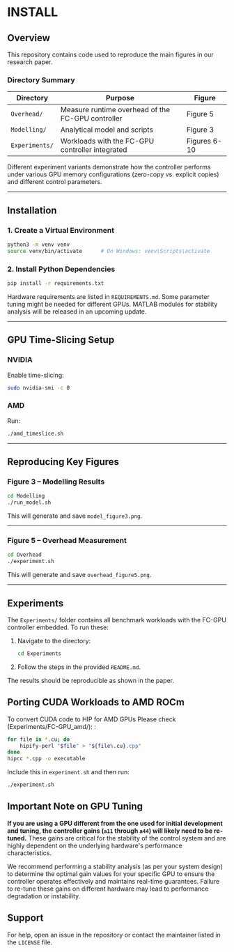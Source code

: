 # INSTALL

## Overview

This repository contains code used to reproduce the main figures in our research paper.

### Directory Summary

| Directory       | Purpose                                            | Figure    |
|----------------|----------------------------------------------------|-----------|
| `Overhead/`     | Measure runtime overhead of the FC-GPU controller | Figure 5  |
| `Modelling/`    | Analytical model and scripts                      | Figure 3  |
| `Experiments/`  | Workloads with the FC-GPU controller integrated   | Figures 6-10|

Different experiment variants demonstrate how the controller performs under various GPU memory configurations (zero-copy vs. explicit copies) and different control parameters.


---

## Installation

### 1. Create a Virtual Environment

```bash
python3 -m venv venv
source venv/bin/activate      # On Windows: venv\Scripts\activate
```

### 2. Install Python Dependencies

```bash
pip install -r requirements.txt
```

Hardware requirements are listed in `REQUIREMENTS.md`. Some parameter tuning might be needed for different GPUs. MATLAB modules for stability analysis will be released in an upcoming update.


---

## GPU Time-Slicing Setup

### NVIDIA

Enable time-slicing:
```bash
sudo nvidia-smi -c 0
```

### AMD

Run:
```bash
./amd_timeslice.sh
```

---


## Reproducing Key Figures

### Figure 3 – Modelling Results

```bash
cd Modelling
./run_model.sh
```

This will generate and save `model_figure3.png`.

---

### Figure 5 – Overhead Measurement

```bash
cd Overhead
./experiment.sh
```

This will generate and save `overhead_figure5.png`.

---

## Experiments

The `Experiments/` folder contains all benchmark workloads with the FC-GPU controller embedded. To run these:

1. Navigate to the directory:
    ```bash
    cd Experiments
    ```

2. Follow the steps in the provided `README.md`.

The results should be reproducible as shown in the paper.


## Porting CUDA Workloads to AMD ROCm

To convert CUDA code to HIP for AMD GPUs Please check (Experiments/FC-GPU_amd/):
:

```bash
for file in *.cu; do
    hipify-perl "$file" > "${file%.cu}.cpp"
done
hipcc *.cpp -o executable
```
Include this in `experiment.sh` and then run:

```bash
./experiment.sh
```

## Important Note on GPU Tuning

**If you are using a GPU different from the one used for initial development and tuning, the controller gains (`a11` through `a44`) will likely need to be re-tuned.** These gains are critical for the stability of the control system and are highly dependent on the underlying hardware's performance characteristics.

We recommend performing a stability analysis (as per your system design) to determine the optimal gain values for your specific GPU to ensure the controller operates effectively and maintains real-time guarantees. Failure to re-tune these gains on different hardware may lead to performance degradation or instability.


## Support

For help, open an issue in the repository or contact the maintainer listed in the `LICENSE` file.
